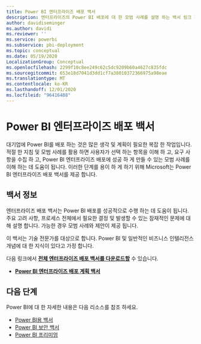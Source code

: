 ```yaml
---
title: Power BI 엔터프라이즈 배포 백서
description: 엔터프라이즈의 Power BI 배포에 대 한 모범 사례를 설명 하는 백서 링크 개요 및 링크
author: davidiseminger
ms.author: davidi
ms.reviewer: ''
ms.service: powerbi
ms.subservice: pbi-deployment
ms.topic: conceptual
ms.date: 05/19/2020
LocalizationGroup: Conceptual
ms.openlocfilehash: 2299f10c8ee249c62c5dc9209b60a4627c835fdc
ms.sourcegitcommit: 653e18d7041d3dd1cf7a38010372366975a98eae
ms.translationtype: MT
ms.contentlocale: ko-KR
ms.lasthandoff: 12/01/2020
ms.locfileid: "96416488"
---
```

# <a name="power-bi-enterprise-deployment-whitepaper"></a>Power BI 엔터프라이즈 배포 백서

대기업에 Power BI를 배포 하는 것은 많은 생각 및 계획이 필요한 복잡 한 작업입니다. 적절 한 지침 및 모범 사례를 활용 하면 사용자가 선택 하는 항목을 이해 하 고, 요구 사항을 수집 하 고, Power BI 엔터프라이즈 배포에 성공 하 게 만들 수 있는 모범 사례를 이해 하는 데 도움이 됩니다. 이러한 단계를 용이 하 게 하기 위해 Microsoft는 Power BI 엔터프라이즈 배포 백서를 제공 합니다.

## <a name="about-the-whitepaper"></a>백서 정보
엔터프라이즈 배포 백서는 Power BI 배포를 성공적으로 수행 하는 데 도움이 됩니다. 주요 고려 사항, 프로세스 전체에서 필요한 결정 및 발생할 수 있는 잠재적인 문제에 대해 설명 합니다. 가능한 경우 모범 사례와 제안이 제공 됩니다.

이 백서는 기술 전문가를 대상으로 합니다. Power BI 및 일반적인 비즈니스 인텔리전스 개념에 대 한 지식이 있다고 가정 합니다.

다음 링크에서 [**전체 엔터프라이즈 배포 백서를 다운로드할**](https://aka.ms/PBIEnterpriseDeploymentWP) 수 있습니다. 

* [**Power BI 엔터프라이즈 배포 계획 백서**](https://aka.ms/PBIEnterpriseDeploymentWP)

## <a name="next-steps"></a>다음 단계

Power BI에 대 한 자세한 내용은 다음 리소스를 참조 하세요.

- [Power BI용 백서](whitepapers.md)
- [Power BI 보안 백서](whitepaper-powerbi-security.md)
- [Power BI 프리미엄](https://aka.ms/pbipremiumwhitepaper)

